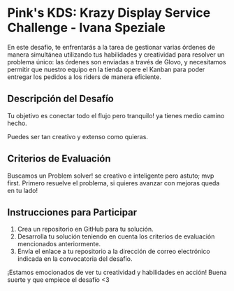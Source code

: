 # Pink's KDS: Krazy Display Service Challenge - Ivana Speziale

En este desafío, te enfrentarás a la tarea de gestionar varias órdenes de manera simultánea utilizando tus habilidades y creatividad para resolver un problema único: las órdenes son enviadas a través de Glovo, y necesitamos permitir que nuestro equipo en la tienda opere el Kanban para poder entregar los pedidos a los riders de manera eficiente.

## Descripción del Desafío

Tu objetivo es conectar todo el flujo pero tranquilo! ya tienes medio camino hecho.

Puedes ser tan creativo y extenso como quieras.

## Criterios de Evaluación

Buscamos un Problem solver! se creativo e inteligente pero astuto; mvp first. Primero resuelve el problema, si quieres avanzar con mejoras queda en tu lado!

## Instrucciones para Participar

1. Crea un repositorio en GitHub para tu solución.
2. Desarrolla tu solución teniendo en cuenta los criterios de evaluación mencionados anteriormente.
3. Envía el enlace a tu repositorio a la dirección de correo electrónico indicada en la convocatoria del desafío.

¡Estamos emocionados de ver tu creatividad y habilidades en acción! Buena suerte y que empiece el desafío <3

